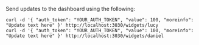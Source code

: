 Send updates to the dashboard using the following:

```
curl -d '{ "auth_token": "YOUR_AUTH_TOKEN", "value": 100, "moreinfo": "Update text here" }' http://localhost:3030/widgets/lucy
curl -d '{ "auth_token": "YOUR_AUTH_TOKEN", "value": 100, "moreinfo": "Update text here" }' http://localhost:3030/widgets/daniel
```
